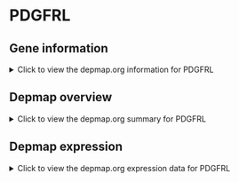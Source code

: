 <h1>PDGFRL</h1>

<h2>Gene information</h2>
<details>
  <summary>Click to view the depmap.org information for PDGFRL</summary>
  <iframe src="https://depmap.org/portal/gene/PDGFRL?tab=about" style="border:none;width:100%;height:800px"></iframe>
</details>

<h2>Depmap overview</h2>
<details>
  <summary>Click to view the depmap.org summary for PDGFRL</summary>
  <iframe src="https://depmap.org/portal/gene/PDGFRL?tab=overview" style="border:none;width:100%;height:800px"></iframe>
</details>

<h2>Depmap expression</h2>
<details>
  <summary>Click to view the depmap.org expression data for PDGFRL</summary>
  <iframe src="https://depmap.org/portal/gene/PDGFRL?tab=characterization" style="border:none;width:100%;height:800px"></iframe>
</details>


<!--
<h2>Reactome Pathway diagram</h2>
PNAME
-->


